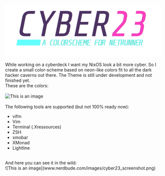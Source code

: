 ![This is an image](https://github.com/nerdbude/Cyber23/blob/main/images/cyber23.png)

While working on a cyberdeck I want my NixOS look a bit more cyber. So I create a small color-scheme based on neon-like colors fit to all the dark hacker caverns out there. The Theme is still under development and not finished yet. 
<br>
These are the colors:<br>
<br>
![This is an image](https://www.nerdbude.com/images/cyber23.png)
<br><br>
The following tools are supported (but not 100% ready now):<br>
- vifm
- Vim
- Terminal (.Xressources)
- ZSH
- xmobar
- XMonad
- Lightline
<br>
And here you can see it in the wild:
<br>
![This is an image](www.nerdbude.com/images/cyber23_screenshot.png)

